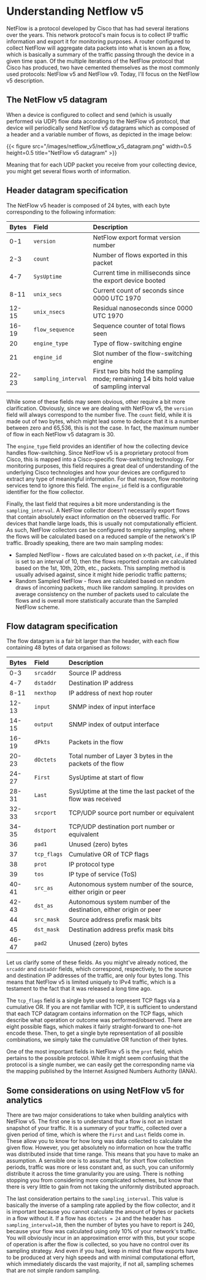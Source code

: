 # Understanding Netflow v5


NetFlow is a protocol developed by Cisco that has had several iterations over the years. This network protocol's main focus is to collect IP traffic information and export it for monitoring purposes. A router configured to collect NetFlow will aggregate data packets into what is known as a flow, which is basically a summary of the traffic passing through the device in a given time span. Of the multiple iterations of the NetFlow protocol that Cisco has produced, two have cemented themselves as the most commonly used protocols: NetFlow v5 and NetFlow v9. Today, I'll focus on the NetFlow v5 description.

## The NetFlow v5 datagram

When a device is configured to collect and send (which is usually performed via UDP) flow data according to the NetFlow v5 protocol, that device will periodically send NetFlow v5 datagrams which as composed of a header and a variable number of flows, as depicted in the image below:

{{< figure src="/images/netflow_v5/netflow_v5_datagram.png" width=0.5 height=0.5 title="NetFlow v5 datagram" >}}

Meaning that for each UDP packet you receive from your collecting device, you might get several flows worth of information.

## Header datagram specification

The NetFlow v5 header is composed of 24 bytes, with each byte corresponding to the following information:

| Bytes | Field | Description |
| :--- | :--- | :--- |
| 0-1 | `version` | NetFlow export format version number |
| 2-3 | `count` | Number of flows exported in this packet |
| 4-7 | `SysUptime` | Current time in milliseconds since the export device booted |
| 8-11 | `unix_secs` | Current count of seconds since 0000 UTC 1970 |
| 12-15 | `unix_nsecs` | Residual nanoseconds since 0000 UTC 1970  |
| 16-19 | `flow_sequence` | Sequence counter of total flows seen |
| 20 | `engine_type` | Type of flow-switching engine |
| 21 | `engine_id` | Slot number of the flow-switching engine |
| 22-23 | `sampling_interval` | First two bits hold the sampling mode; remaining 14 bits hold value of sampling interval |

While some of these fields may seem obvious, other require a bit more clarification. Obviously, since we are dealing with NetFlow v5, the `version` field will always correspond to the number five. The `count` field, while it is made out of two bytes, which might lead some to deduce that it is a number between zero and 65,536, this is not the case. In fact, the maximum number of flow in each NetFlow v5 datagram is 30.

The `engine_type` field provides an identifier of how the collecting device handles flow-switching. Since NetFlow v5 is a proprietary protocol from Cisco, this is mapped into a Cisco-specific flow-switching technology. For monitoring purposes, this field requires a great deal of understanding of the underlying Cisco technologies and how your devices are configured to extract any type of meaningful information. For that reason, flow monitoring services tend to ignore this field. The `engine_id` field is a configurable identifier for the flow collector.

Finally, the last field that requires a bit more understanding is the `sampling_interval`. A NetFlow collector doesn't necessarily export flows that contain absolutely exact information on the observed traffic. For devices that handle large loads, this is usually not computationally efficient. As such, NetFlow collectors can be configured to employ sampling, where the flows will be calculated based on a reduced sample of the network's IP traffic. Broadly speaking, there are two main sampling modes:
* Sampled NetFlow - flows are calculated based on x-th packet, *i.e.*, if this is set to an interval of 10, then the flows reported contain are calculated based on the 1st, 10th, 20th, etc., packets. This sampling method is usually advised against, since it might hide periodic traffic patterns;
* Random Sampled NetFlow - flows are calculated based on random draws of incoming packets, much like random sampling. It provides on average consistency on the number of packets used to calculate the flows and is overall more statistically accurate than the Sampled NetFlow scheme.

## Flow datagram specification

The flow datagram is a fair bit larger than the header, with each flow containing 48 bytes of data organised as follows:

| Bytes | Field | Description |
| :--- | :--- | :--- |
| 0-3 | `srcaddr` | Source IP address |
| 4-7 | `dstaddr` | Destination IP address |
| 8-11 | `nexthop` | IP address of next hop router |
| 12-13 | `input` | SNMP index of input interface |
| 14-15 | `output` | SNMP index of output interface |
| 16-19 | `dPkts` | Packets in the flow |
| 20-23 | `dOctets` | Total number of Layer 3 bytes in the packets of the flow |
| 24-27 | `First` | SysUptime at start of flow |
| 28-31 | `Last` | SysUptime at the time the last packet of the flow was received |
| 32-33 | `srcport` | TCP/UDP source port number or equivalent |
| 34-35 | `dstport` | TCP/UDP destination port number or equivalent |
| 36 | `pad1` | Unused (zero) bytes |
| 37 | `tcp_flags` | Cumulative OR of TCP flags |
| 38 | `prot` | IP protocol type |
| 39 | `tos` | IP type of service (ToS) |
| 40-41 | `src_as` | Autonomous system number of the source, either origin or peer |
| 42-43 | `dst_as` | Autonomous system number of the destination, either origin or peer |
| 44 | `src_mask` | Source address prefix mask bits |
| 45 | `dst_mask` | Destination address prefix mask bits |
| 46-47 | `pad2` | Unused (zero) bytes |

Let us clarify some of these fields. As you might've already noticed, the `srcaddr` and `dstaddr` fields, which correspond, respectively, to the source and destination IP addresses of the traffic, are only four bytes long. This means that NetFlow v5 is limited uniquely to IPv4 traffic, which is a testament to the fact that it was released a long time ago.

The `tcp_flags` field is a single byte used to represent TCP flags via a cumulative OR. If you are not familiar with TCP, it is sufficient to understand that each TCP datagram contains information on the TCP flags, which describe what operation or outcome was performed/observed. There are eight possible flags, which makes it fairly straight-forward to one-hot encode these. Then, to get a single byte representation of all possible combinations, we simply take the cumulative OR function of their bytes.

One of the most important fields in NetFlow v5 is the `prot` field, which pertains to the possible protocol. While it might seem confusing that the protocol is a single number, we can easily get the corresponding name via the mapping published by the Internet Assigned Numbers Authority (IANA).

## Some considerations on using NetFlow v5 for analytics

There are two major considerations to take when building analytics with NetFlow v5. The first one is to understand that a flow is not an instant snapshot of your traffic. It is a summary of your traffic, collected over a given period of time, which is where the `First` and `Last` fields come in. These allow you to know for how long was data collected to calculate the given flow. However, you get absolutely no information on how the traffic was distributed inside that time range. This means that you have to make an assumption. A sensible one is to assume that, for short flow collection periods, traffic was more or less constant and, as such, you can uniformly distribute it across the time granularity you are using. There is nothing stopping you from considering more complicated schemes, but know that there is very little to gain from not taking the uniformly distributed approach.

The last consideration pertains to the `sampling_interval`. This value is basically the inverse of a sampling rate applied by the flow collector, and it is important because you cannot calculate the amount of bytes or packets in a flow without it. If a flow has `dOctets = 24` and the header has `sampling_interval=10`, then the number of bytes you have to report is 240, because your flow was calculated using only 10% of your network's traffic. You will obviously incur in an approximation error with this, but your scope of operation is after the flow is collected, so you have no control over its sampling strategy. And even if you had, keep in mind that flow exports have to be produced at very high speeds and with minimal computational effort, which immediately discards the vast majority, if not all, sampling schemes that are not simple random sampling.

